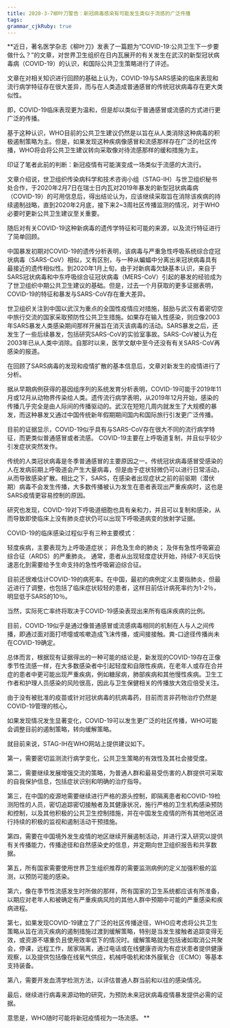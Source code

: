```yaml
---
title: 2020-3-7柳叶刀警告：新冠病毒感染有可能发生类似于流感的广泛传播 
tags: 
grammar_cjkRuby: true
---
```


**近日，著名医学杂志《柳叶刀》发表了一篇题为“COVID-19:公共卫生下一步要做什么？”的文章，对世界卫生组织在日内瓦展开的有关发生在武汉的新型冠状病毒病（COVID-19）的认识，和国际公共卫生策略进行了评述。

文章在对相关知识进行回顾的基础上认为，COVID-19与SARS感染的临床表现和流行病学特征存在很大差异，而与在人类造成普通感冒的传统冠状病毒存在更大类似性。

即，COVID-19临床表现更为温和，但是却以类似于普通感冒或流感的方式进行更广泛的传播。

基于这种认识，WHO目前的公共卫生建议仍然是以旨在从人类消除这种病毒的积极遏制策略为主。但是，如果发现这种疾病像感冒和流感那样存在广泛的社区传播，WHO将会将公共卫生建议转向采取像对待流感那样的缓和措施为主。

印证了笔者此前的判断：新冠疫情有可能演变成一场类似于流感的大流行。

文章介绍说，世卫组织传染病科学和技术咨询小组（STAG-IH）与世卫组织秘书处合作，于2020年2月7日在瑞士日内瓦对2019年暴发的新型冠状病毒病（COVID-19）的可用信息后，得出结论认为，应该继续采取旨在消除该疾病的持续遏制战略，直到2020年2月底，接下来2~3周社区传播监测的情况，对于WHO必要时更新公共卫生建议至关重要。

随后对有关COVID-19这种新病毒的遗传学特征和可能的来源，以及流行特征进行了简单回顾。

中国暴发初期对COVID-19的遗传分析表明，该病毒与严重急性呼吸系统综合症冠状病毒（SARS-CoV）相似，又有区别，与一种从蝙蝠中分离出来冠状病毒具有最接近的遗传相似性。到2020年1月上旬，由于对新病毒欠缺基本认识，来自于SARS冠状病毒和中东呼吸综合征冠状病毒（MERS-CoV）引起的暴发的经验成为了世卫组织中期公共卫生建议的基础。但是，过去一个月获取的更多证据表明，COVID-19的特征和暴发与SARS-CoV存在重大差异。

世卫组织关注到中国以武汉为重点的全国性疫情应对措施，鼓励与武汉有着密切空中旅行交流的国家采取预防性公共卫生措施。如果存在输入性感染，则应像2003年SARS暴发人类感染期间那样开展旨在消灭该病毒的活动。SARS暴发之后，还发生了一些后续暴发，包括研究SARS-CoV的实验室事故。SARS-CoV被认为在2003年已从人类中消除。自那时以来，医学文献中至今还没有有关SARS-CoV再感染的报道。

在回顾了SARS病毒的发现和疫情扩散的基本信息后，文章对新发生的疫情进行了分析。

据从早期病例获得的基因组序列的系统发育分析表明，COVID-19可能于2019年11月或12月从动物界传染给人类。遗传流行病学表明，从2019年12月开始，感染的传播几乎完全是由人际间的传播驱动的。武汉在短短几周内就发生了大规模的暴发，而这种暴发又通过中国传统新年假期期间国内和国际旅行引发更广泛传播。

目前的证据显示，COVID-19似乎具有与SARS-CoV存在很大不同的流行病学特征，而更类似普通感冒或者流感。 COVID-19主要在上呼吸道复制，并且似乎较少引发症状突然发作。

传统的人类冠状病毒是冬季普通感冒的主要原因之一。传统冠状病毒感冒受感染的人在发病前期上呼吸道会产生大量病毒，但是由于症状轻微仍可以进行日常活动，从而导致感染扩散。相比之下，SARS，在感染者出现症状之前的前驱期（潜伏期）病毒不会发生传播，大多数传播被认为发生在患者表现出严重疾病时，这也是SARS疫情更容易控制的原因。

研究也发现，COVID-19对下呼吸道细胞也具有亲和力，并且可以复制和感染，从而导致即使临床上没有肺炎症状仍可以出现下呼吸道病变的放射学证据。

COVID-19的临床感染过程似乎有三种主要模式：

轻度疾病，主要表现为上呼吸道症状；
非危及生命的肺炎；
及伴有急性呼吸窘迫综合征（ARDS）的严重肺炎。
通常，患者从出现轻度症状开始，持续7-8天后快速恶化到需要给予生命支持的急性呼吸窘迫综合征。

目前还很难估计COVID-19的病死率。在中国，最初的病例定义主要指肺炎，但最近进行了调整，也包括了临床症状较轻的患者，这样目前估计病死率约为1-2％，明显低于SARS的10％。

当然，实际死亡率终将取决于COVID-19感染表现出来所有临床疾病的比例。

目前，COVID-19似乎是通过像普通感冒或流感病毒相同的机制在人与人之间传播，即通过面对面打喷嚏或咳嗽造成飞沫传播，或间接接触。粪-口途径传播尚未在COVID-19确定。

总体而言，根据现有证据得出的一种可能的结论是，新发现的COVID-19存在正像季节性流感一样，在大多数感染者中引起轻度和自限性疾病，在老年人或存在合并症的患者中更可能出现严重疾病，例如糖尿病，肺部疾病和其他慢性疾病。卫生工作者和护理人员感染的风险很高，因此与卫生保健相关的传播放大效应倍受关注。

由于没有被批准的疫苗或针对冠状病毒的抗病毒药，目前而言非药物治疗仍然是COVID-19管理的核心。

如果发现情况发生显著变化，COVID-19可以发生更广泛的社区传播，WHO可能会调整目前的遏制策略，转向缓解策略。

就目前来说，STAG-IH在WHO网站上提供建议如下。

第一，需要密切监测流行病学变化，公共卫生策略的有效性及其社会接受度。

第二，需要继续发展增强交流的策略，为普通人群和最易受伤害的人群提供可采取的自我保护信息，包括症状识别和明确的治疗指导。

第三，在中国的疫源地需要继续进行严格的源头控制，即隔离患者和COVID-19检测阳性的人员，密切追踪密切接触者及其健康状况，施行严格的卫生机构感染预防和控制，以及其他积极的公共卫生控制措施，并在中国发生疫情的所有其他地区进行持续的积极的监视和遏制活动干预措施。

第四，需要在中国境外发生疫情的地区继续开展遏制活动，并进行深入研究以提供有关传播能力，传播途径和自然感染史的信息，并定期向世卫组织报告和共享数据。

第五，所有国家需要使用世界卫生组织推荐的需要监测病例的定义加强积极的监测，以预防可能的感染。

第六，像在季节性流感发生时所做的那样，所有国家的卫生系统都应该有所准备，以期应对老年人和被确定有严重疾病风险的其他人群中预期中可能的严重感染和疾病进程。

第七，如果发现COVID-19建立了广泛的社区传播途径，WHO应考虑将公共卫生策略从旨在消灭疾病的遏制措施过渡到缓解策略，特别是当发生接触者追踪变得无效，或资源不堪重负且使用效率低下的情况时。缓解策略就是包括诸如取消公共聚会，停课，远程工作，居家隔离，通过电话或在线健康咨询为有症状患者提供健康观察，以及提供包括像在线氧气供应，机械呼吸机和体外膜氧合（ECMO）等基本支持装备。

第八，需要开发血清学检测方法，以评估普通人群当前和以往的感染情况。

最后，继续进行病毒来源动物的研究，为预防未来冠状病毒疫情暴发提供必需的证据。

意思是，WHO随时可能将新冠疫情视为一场流感。
**
